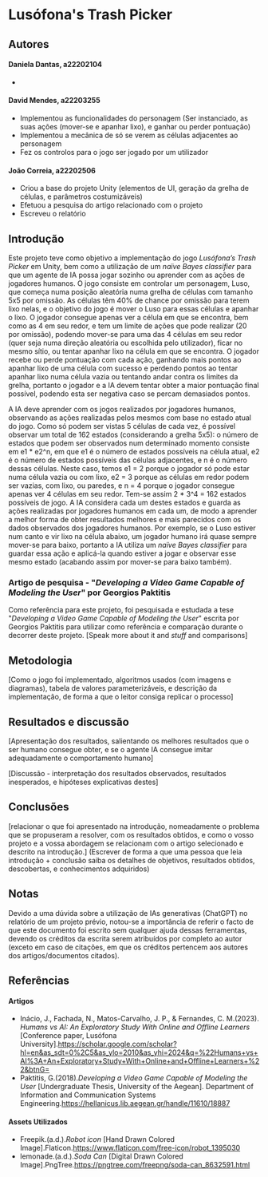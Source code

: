 # Lusófona's Trash Picker

## Autores
#### Daniela Dantas, a22202104
- 

#### David Mendes, a22203255
- Implementou as funcionalidades do personagem (Ser instanciado, as suas ações (mover-se e apanhar lixo), e ganhar ou perder pontuação)
- Implementou a mecânica de só se verem as células adjacentes ao personagem
- Fez os controlos para o jogo ser jogado por um utilizador

#### João Correia, a22202506
- Criou a base do projeto Unity (elementos de UI, geração da grelha de células, e parâmetros costumizáveis)
- Efetuou a pesquisa do artigo relacionado com o projeto
- Escreveu o relatório 

## Introdução
Este projeto teve como objetivo a implementação do jogo *Lusófona’s Trash Picker* em Unity, bem como a utilização de um *naïve Bayes classifier* para que um agente de IA possa jogar sozinho ou aprender com as ações de jogadores humanos. O jogo consiste em controlar um personagem, Luso, que começa numa posição aleatória numa grelha de células com tamanho 5x5 por omissão. As células têm 40% de chance por omissão para terem lixo nelas, e o objetivo do jogo é mover o Luso para essas células e apanhar o lixo. O jogador consegue apenas ver a célula em que se encontra, bem como as 4 em seu redor, e tem um limite de ações que pode realizar (20 por omissão), podendo mover-se para uma das 4 células em seu redor (quer seja numa direção aleatória ou escolhida pelo utilizador), ficar no mesmo sítio, ou tentar apanhar lixo na célula em que se encontra. O jogador recebe ou perde pontuação com cada ação, ganhando mais pontos ao apanhar lixo de uma célula com sucesso e perdendo pontos ao tentar apanhar lixo numa célula vazia ou tentando andar contra os limites da grelha, portanto o jogador e a IA devem tentar obter a maior pontuação final possível, podendo esta ser negativa caso se percam demasiados pontos.

A IA deve aprender com os jogos realizados por jogadores humanos, observando as ações realizadas pelos mesmos com base no estado atual do jogo. Como só podem ser vistas 5 células de cada vez, é possível observar um total de 162 estados (considerando a grelha 5x5): o número de estados que podem ser observados num determinado momento consiste em e1 * e2^n, em que e1 é o número de estados possíveis na célula atual, e2 é o número de estados possíveis das células adjacentes, e n é o número dessas células. Neste caso, temos e1 = 2 porque o jogador só pode estar numa célula vazia ou com lixo, e2 = 3 porque as células em redor podem ser vazias, com lixo, ou paredes, e n = 4 porque o jogador consegue apenas ver 4 células em seu redor. Tem-se assim 2 * 3^4 = 162 estados possíveis de jogo. A IA considera cada um destes estados e guarda as ações realizadas por jogadores humanos em cada um, de modo a aprender a melhor forma de obter resultados melhores e mais parecidos com os dados observados dos jogadores humanos. Por exemplo, se o Luso estiver num canto e vir lixo na célula abaixo, um jogador humano irá quase sempre mover-se para baixo, portanto a IA utiliza um *naïve Bayes classifier* para guardar essa ação e aplicá-la quando estiver a jogar e observar esse mesmo estado (acabando assim por mover-se para baixo também).

### Artigo de pesquisa - "*Developing a Video Game Capable of Modeling the User*" por Georgios Paktitis
Como referência para este projeto, foi pesquisada e estudada a tese "*Developing a Video Game Capable of Modeling the User*" escrita por Georgios Paktitis para utilizar como referência e comparação durante o decorrer deste projeto. [Speak more about it and *stuff* and comparisons]

## Metodologia
[Como o jogo foi implementado, algoritmos usados (com imagens e diagramas), tabela de valores parameterizáveis, e descrição da implementação, de forma a que o leitor consiga replicar o processo]

## Resultados e discussão
[Apresentação dos resultados, salientando os melhores resultados que o ser humano consegue obter, e se o agente IA consegue imitar adequadamente o comportamento humano]

[Discussão - interpretação dos resultados observados, resultados inesperados, e hipóteses explicativas destes]

## Conclusões
[relacionar o que foi apresentado na introdução, nomeadamente o problema que se propuseram a resolver, com os resultados obtidos, e como o vosso projeto e a vossa abordagem se relacionam com o artigo selecionado e descrito na introdução.] (Escrever de forma a que uma pessoa que leia introdução + conclusão saiba os detalhes de objetivos, resultados obtidos, descobertas, e conhecimentos adquiridos)

## Notas
Devido a uma dúvida sobre a utilização de IAs generativas (ChatGPT) no relatório de um projeto prévio, notou-se a importância de referir o facto de que este documento foi escrito sem qualquer ajuda dessas ferramentas, devendo os créditos da escrita serem atribuídos por completo ao autor (exceto em caso de citações, em que os créditos pertencem aos autores dos artigos/documentos citados).

## Referências

#### Artigos
- Inácio, J., Fachada, N., Matos-Carvalho, J. P., & Fernandes, C. M.(2023). *Humans vs AI: An Exploratory Study With Online and Offline Learners* [Conference paper, Lusófona University].https://scholar.google.com/scholar?hl=en&as_sdt=0%2C5&as_ylo=2010&as_yhi=2024&q=%22Humans+vs+AI%3A+An+Exploratory+Study+With+Online+and+Offline+Learners+%22&btnG=
- Paktitis, G.(2018).*Developing a Video Game Capable of Modeling the User* [Undergraduate Thesis, University of the Aegean]. Department of Information and Communication Systems Engineering.https://hellanicus.lib.aegean.gr/handle/11610/18887

#### Assets Utilizados
- Freepik.(a.d.).*Robot icon* [Hand Drawn Colored Image].Flaticon.https://www.flaticon.com/free-icon/robot_1395030
- lemonade.(a.d.).*Soda Can* [Digital Drawn Colored Image].PngTree.https://pngtree.com/freepng/soda-can_8632591.html